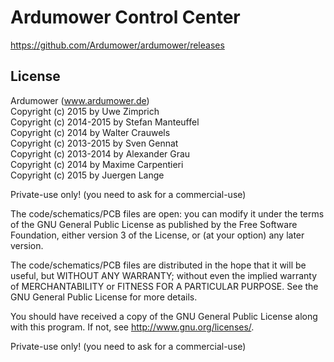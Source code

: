 # Ardumower Control Center

https://github.com/Ardumower/ardumower/releases

## License
Ardumower (www.ardumower.de)
<br>Copyright (c) 2015 by Uwe Zimprich
<br>Copyright (c) 2014-2015 by Stefan Manteuffel
<br>Copyright (c) 2014 by Walter Crauwels
<br>Copyright (c) 2013-2015 by Sven Gennat
<br>Copyright (c) 2013-2014 by Alexander Grau
<br>Copyright (c) 2014 by Maxime Carpentieri
<br>Copyright (c) 2015 by Juergen Lange    

Private-use only! (you need to ask for a commercial-use)
 
The code/schematics/PCB files are open: you can modify it under the terms of the 
GNU General Public License as published by the Free Software Foundation, 
either version 3 of the License, or (at your option) any later version.

The code/schematics/PCB files are distributed in the hope that it will be useful,
but WITHOUT ANY WARRANTY; without even the implied warranty of
MERCHANTABILITY or FITNESS FOR A PARTICULAR PURPOSE.  See the
GNU General Public License for more details.

You should have received a copy of the GNU General Public License
along with this program.  If not, see <http://www.gnu.org/licenses/>.

Private-use only! (you need to ask for a commercial-use)


